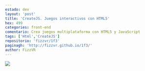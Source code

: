 ```yaml
---
estado: dev
layout: 'post'
title: 'CreateJS. Juegos interactivos con HTML5'
hex: 499
categories: front-end
comentario: Crea juegos multiplataforma con HTML5 y JavaScript
tags: ['Html','CreateJS']
repositorio: 'fizzvr/1f3'
paginagh: 'http://fizzvr.github.io/1f3/'
author: FizzVR
---
```

<img style="max-width: 100%; height: auto; display: block;" src="{{site.baseurl}}/ivr/proyectos/gallery-img-{{ page.hex }}-full.jpg">
<script src="https://gist.github.com/fizzvr/0db78b0c4befb7d92ed9.js"></script>
